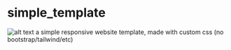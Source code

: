 # simple_template
![alt text](https://github.com/Cypher999/simple_template/blob/master/img/logo.png?raw=true)
a simple responsive website template, made with custom css (no bootstrap/tailwind/etc)
